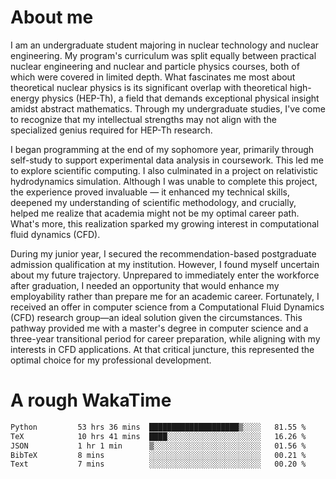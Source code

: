 # About me

I am an undergraduate student majoring in nuclear technology and nuclear engineering. My program's curriculum was split equally between practical nuclear engineering and nuclear and particle physics courses, both of which were covered in limited depth. What fascinates me most about theoretical nuclear physics is its significant overlap with theoretical high-energy physics (HEP-Th), a field that demands exceptional physical insight amidst abstract mathematics. Through my undergraduate studies, I've come to recognize that my intellectual strengths may not align with the specialized genius required for HEP-Th research.

I began programming at the end of my sophomore year, primarily through self-study to support experimental data analysis in coursework. This led me to explore scientific computing. I also culminated in a project on relativistic hydrodynamics simulation. Although I was unable to complete this project, the experience proved invaluable — it enhanced my technical skills, deepened my understanding of scientific methodology, and crucially, helped me realize that academia might not be my optimal career path. What's more, this realization sparked my growing interest in computational fluid dynamics (CFD).

During my junior year, I secured the recommendation-based postgraduate admission qualification at my institution. However, I found myself uncertain about my future trajectory. Unprepared to immediately enter the workforce after graduation, I needed an opportunity that would enhance my employability rather than prepare me for an academic career. Fortunately, I received an offer in computer science from a Computational Fluid Dynamics (CFD) research group—an ideal solution given the circumstances. This pathway provided me with a master's degree in computer science and a three-year transitional period for career preparation, while aligning with my interests in CFD applications. At that critical juncture, this represented the optimal choice for my professional development.

# A rough WakaTime

<!--START_SECTION:waka-->

```txt
Python         53 hrs 36 mins  ████████████████████▒░░░░   81.55 %
TeX            10 hrs 41 mins  ████░░░░░░░░░░░░░░░░░░░░░   16.26 %
JSON           1 hr 1 min      ▒░░░░░░░░░░░░░░░░░░░░░░░░   01.56 %
BibTeX         8 mins          ░░░░░░░░░░░░░░░░░░░░░░░░░   00.21 %
Text           7 mins          ░░░░░░░░░░░░░░░░░░░░░░░░░   00.20 %
```

<!--END_SECTION:waka-->
